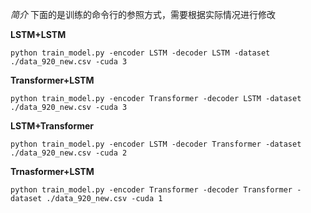 *简介*
下面的是训练的命令行的参照方式，需要根据实际情况进行修改

**LSTM+LSTM**

~~~
python train_model.py -encoder LSTM -decoder LSTM -dataset ./data_920_new.csv -cuda 3
~~~

**Transformer+LSTM**

~~~
python train_model.py -encoder Transformer -decoder LSTM -dataset ./data_920_new.csv -cuda 3
~~~

**LSTM+Transformer**

~~~
python train_model.py -encoder LSTM -decoder Transformer -dataset ./data_920_new.csv -cuda 2
~~~

**Trnasformer+LSTM**

~~~
python train_model.py -encoder Transformer -decoder Transformer -dataset ./data_920_new.csv -cuda 1
~~~

